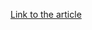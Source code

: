 [Link to the article](https://www.akamai.com/blog/security/deployment-diversity-for-dns-resiliency)
